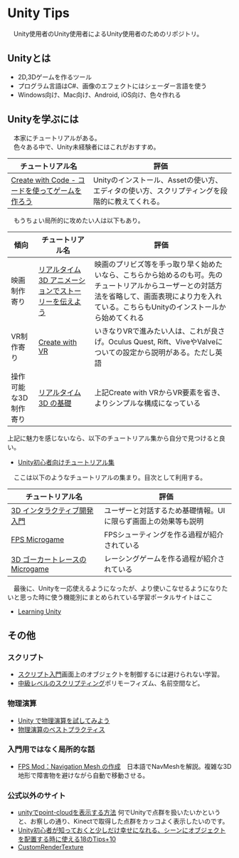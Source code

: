 # Unity Tips
　Unity使用者のUnity使用者によるUnity使用者のためのリポジトリ。

## Unityとは
* 2D,3Dゲームを作るツール
* プログラム言語はC#、画像のエフェクトにはシェーダー言語を使う
* Windows向け、Mac向け、Android, iOS向け、色々作れる

## Unityを学ぶには
　本家にチュートリアルがある。<br>
　色々ある中で、Unity未経験者にはこれがおすすめ。

チュートリアル名|評価
-|-
[Create with Code - コードを使ってゲームを作ろう](https://learn.unity.com/course/create-with-code-jp)|Unityのインストール、Assetの使い方、エディタの使い方、スクリプティングを段階的に教えてくれる。

　もうちょい局所的に攻めたい人は以下もあり。
 
傾向|チュートリアル名|評価
-|-|-
映画制作寄り|[リアルタイム 3D アニメーションでストーリーを伝えよう](https://learn.unity.com/course/real-time-animated-storytelling-jp?uv=2019.4)|映画のプリビズ等を手っ取り早く始めたいなら、こちらから始めるのも可。先のチュートリアルからユーザーとの対話方法を省略して、画面表現により力を入れている。こちらもUnityのインストールから始めてくれる
VR制作寄り|[Create with VR](https://learn.unity.com/course/create-with-vr)|いきなりVRで進みたい人は、これが良さげ。Oculus Quest, Rift、ViveやValveについての設定から説明がある。ただし英語
操作可能な3D制作寄り|[リアルタイム 3D の基礎](https://learn.unity.com/project/foundations-of-real-time-3d-jp)|上記Create with VRからVR要素を省き、よりシンプルな構成になっている

 上記に魅力を感じないなら、以下のチュートリアル集から自分で見つけると良い。

* [Unity初心者向けチュートリアル集](https://learn.unity.com/course/unity-tutorials-for-beginners-jp)

　ここは以下のようなチュートリアルの集まり。目次として利用する。

チュートリアル名|評価
-|-
[3D インタラクティブ開発入門](https://learn.unity.com/project/3d-intarakuteibukai-fa-ru-men)|ユーザーと対話するため基礎情報。UIに限らず画面上の効果等も説明
[FPS Microgame](https://learn.unity.com/project/fps-microgame-1)　|FPSシューティングを作る過程が紹介されている
[3D ゴーカートレースの Microgame](https://learn.unity.com/project/karting-microgame)　|レーシングゲームを作る過程が紹介されている

　最後に、Unityを一応使えるようになったが、より使いこなせるようになりたいと思った時に使う機能別にまとめられている学習ポータルサイトはここ
 
* [Learning Unity](https://learning.unity3d.jp)

## その他
### スクリプト

* [スクリプト入門](https://learn.unity.com/project/beginner-gameplay-scripting-jp)画面上のオブジェクトを制御するには避けられない学習。
* [中級レベルのスクリプティング](https://learn.unity.com/project/intermediate-gameplay-scripting-jp)ポリモーフィズム、名前空間など。

### 物理演算
* [Unity で物理演算を試してみよう](https://learn.unity.com/project/live-session-exploring-physics-in-unity-jp)
* [物理演算のベストプラクティス](https://learn.unity.com/tutorial/physics-best-practices-jp#6082cd21edbc2a00202b818c)

### 入門用ではなく局所的な話
* [FPS Mod：Navigation Mesh の作成](https://learn.unity.com/tutorial/fps-mod-creating-the-navigation-mesh-jp)　日本語でNavMeshを解説。複雑な3D地形で障害物を避けながら自動で移動させる。

### 公式以外のサイト
* [unityでpoint-cloudを表示する方法](https://medium.com/@NegativeMind/unityでpoint-cloudを表示する方法-12a4e24e0718) 何でUnityで点群を扱いたいかというと、お察しの通り、Kinectで取得した点群をカッコよく表示したいのです。
* [Unity初心者が知っておくと少しだけ幸せになれる、シーンにオブジェクトを配置する時に使える18のTips+10](https://tsubakit1.hateblo.jp/entry/2015/04/21/031048)
* [CustomRenderTexture](https://tips.hecomi.com/entry/2017/05/17/020037)

